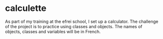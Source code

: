 # calculette
As part of my training at the efrei school, I set up a calculator. The challenge of the project is to practice using classes and objects. The names of objects, classes and variables will be in French.